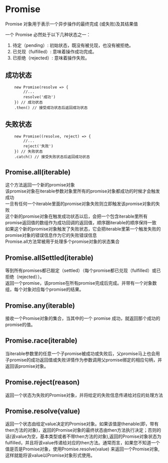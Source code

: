 # Promise

Promise 对象用于表示一个异步操作的最终完成 (或失败)及其结果值  

一个 Promise 必然处于以下几种状态之一：
1. 待定（pending）: 初始状态，既没有被兑现，也没有被拒绝。
2. 已兑现（fulfilled）: 意味着操作成功完成。
3. 已拒绝（rejected）: 意味着操作失败。

## 成功状态

```
    new Promise(resolve => {
        //...
        resolve('成功')
    }) // 成功状态
    .then() // 接受成功状态后返回成功状态
```

## 失败状态

```
    new Promise((resolve, reject) => {
        //...
        reject('失败')
    }) // 失败状态
    .catch() // 接受失败状态后返回成功状态
```

## Promise.all(iterable)

这个方法返回一个新的promise对象  
该promise对象在iterable参数对象里所有的promise对象都成功的时候才会触发成功  
一旦有任何一个iterable里面的promise对象失败则立即触发该promise对象的失败  
这个新的promise对象在触发成功状态以后，会把一个包含iterable里所有promise返回值的数组作为成功回调的返回值，顺序跟iterable的顺序保持一致  
如果这个新的promise对象触发了失败状态，它会把iterable里第一个触发失败的promise对象的错误信息作为它的失败错误信息  
Promise.all方法常被用于处理多个promise对象的状态集合

## Promise.allSettled(iterable)

等到所有promises都已敲定（settled）（每个promise都已兑现（fulfilled）或已拒绝（rejected））。  
返回一个promise，该promise在所有promise完成后完成。并带有一个对象数组，每个对象对应每个promise的结果。

## Promise.any(iterable)

接收一个Promise对象的集合，当其中的一个 promise 成功，就返回那个成功的promise的值。

## Promise.race(iterable)

当iterable参数里的任意一个子promise被成功或失败后，父promise马上也会用子promise的成功返回值或失败详情作为参数调用父promise绑定的相应句柄，并返回该promise对象。

## Promise.reject(reason)

返回一个状态为失败的Promise对象，并将给定的失败信息传递给对应的处理方法

## Promise.resolve(value)

返回一个状态由给定value决定的Promise对象。如果该值是thenable(即，带有then方法的对象)，返回的Promise对象的最终状态由then方法执行决定；否则的话(该value为空，基本类型或者不带then方法的对象),返回的Promise对象状态为fulfilled，并且将该value传递给对应的then方法。通常而言，如果您不知道一个值是否是Promise对象，使用Promise.resolve(value) 来返回一个Promise对象,这样就能将该value以Promise对象形式使用。